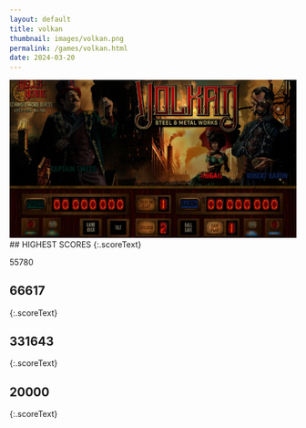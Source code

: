 ```yaml
---
layout: default
title: volkan
thumbnail: images/volkan.png
permalink: /games/volkan.html
date: 2024-03-20
---
```


<img src="../images/volkan.png" class="gameThumbnail img-fluid mx-auto align-middle">
## HIGHEST SCORES
{:.scoreText}

55780

## 66617
{:.scoreText}


## 331643
{:.scoreText}


## 20000
{:.scoreText}


